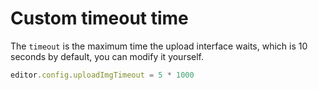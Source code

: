 # Custom timeout time

The `timeout` is the maximum time the upload interface waits, which is 10 seconds by default, you can modify it yourself.

```javascript
editor.config.uploadImgTimeout = 5 * 1000
```